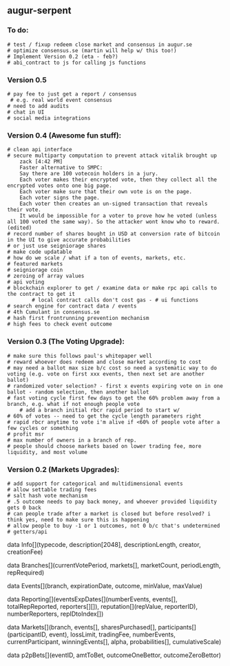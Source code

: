 augur-serpent
-------------

### To do:
	# test / fixup redeem close market and consensus in augur.se
	# optimize consensus.se (martin will help w/ this too!)
	# Implement Version 0.2 (eta - feb?)
	# abi_contract to js for calling js functions

### Version 0.5 
	# pay fee to just get a report / consensus
	 # e.g. real world event consensus
	# need to add audits
	# chat in UI
	# social media integrations

### Version 0.4 (Awesome fun stuff):
	# clean api interface
	# secure multiparty computation to prevent attack vitalik brought up
		zack [4:42 PM] 
		Faster alternative to SMPC:
		Say there are 100 votecoin holders in a jury.
		Each voter makes their encrypted vote, then they collect all the encrypted votes onto one big page.
		Each voter make sure that their own vote is on the page.
		Each voter signs the page. 
		Each voter then creates an un-signed transaction that reveals their vote.
		It would be impossible for a voter to prove how he voted (unless all 100 voted the same way). So the attacker wont know who to reward. (edited)
	# record number of shares bought in USD at conversion rate of bitcoin in the UI to give accurate probabilities
	# or just use seigniorage shares
	# make code updatable 
	# how do we scale / what if a ton of events, markets, etc.
	# featured markets
	# seigniorage coin
	# zeroing of array values
	# api voting
	# blockchain explorer to get / examine data or make rpc api calls to the contract to get it
			# local contract calls don't cost gas - # ui functions
	# search engine for contract data / events
	# 4th Cumulant in consensus.se
	# hash first frontrunning prevention mechanism
	# high fees to check event outcome

### Version 0.3 (The Voting Upgrade):
	# make sure this follows paul's whitepaper well
	# reward whoever does redeem and close market according to cost
	# may need a ballot max size b/c cost so need a systematic way to do voting (e.g. vote on first xxx events, then next set are another ballot)
	# randomized voter selection? - first x events expiring vote on in one ballot - random selection, then another ballot
	# fast voting cycle first few days to get the 60% problem away from a branch, e.g. what if not enough people vote
		# add a branch initial rbcr rapid period to start w/
	# 60% of votes -- need to get the cycle length parameters right
	# rapid rbcr anytime to vote i'm alive if <60% of people vote after a few cycles or something
	# profit msr
	# max number of owners in a branch of rep.
	# people should choose markets based on lower trading fee, more liquidity, and most volume

### Version 0.2 (Markets Upgrades):
	# add support for categorical and multidimensional events
	# allow settable trading fees
	# salt hash vote mechanism
	# .5 outcome needs to pay back money, and whoever provided liquidity gets 0 back
	# can people trade after a market is closed but before resolved? i think yes, need to make sure this is happening
	# allow people to buy -1 or 1 outcomes, not 0 b/c that's undetermined
	# getters/api



data Info[](typecode, description[2048], descriptionLength, creator, creationFee)

data Branches[](currentVotePeriod, markets[], marketCount, periodLength, repRequired)

data Events[](branch, expirationDate, outcome, minValue, maxValue)

data Reporting[](eventsExpDates[](numberEvents, events[], totalRepReported, reporters[][]), reputation[](repValue, reporterID), numberReporters, repIDtoIndex[])

data Markets[](branch, events[], sharesPurchased[], participants[](participantID, event[](shares[])), lossLimit, tradingFee, numberEvents, currentParticipant, winningEvents[], alpha, probabilities[], cumulativeScale)

data p2pBets[](eventID, amtToBet, outcomeOneBettor, outcomeZeroBettor)



























